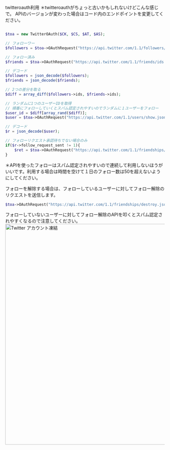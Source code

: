<!--
title:   PHP Twitter自動フォロー/ フォロー解除
tags:    PHP,Twitter
id:      9af2c0200c032a167217
private: false
-->
twitteroauth利用
＊twitteroauthがちょっと古いかもしれないけどこんな感じで。
 APIのバージョンが変わった場合はコード内のエンドポイントを変更してください。

```php

$toa = new TwitterOAuth($CK, $CS, $AT, $AS);

// フォローワー
$followers = $toa->OAuthRequest("https://api.twitter.com/1.1/followers/ids.json","GET",array('cursor' =>-10));

// フォロー済み
$friends = $toa->OAuthRequest("https://api.twitter.com/1.1/friends/ids.json","GET",array('cursor' =>-1));

// デコード
$followers = json_decode($followers);
$friends = json_decode($friends);

// 2つの差分を取る
$diff = array_diff($followers->ids, $friends->ids);

// ランダムに1つのユーザーIDを取得
// 順番にフォローしていくとスパム認定されやすいのでランダムに１ユーザーをフォロー
$user_id = $diff[array_rand($diff)];
$user = $toa->OAuthRequest("https://api.twitter.com/1.1/users/show.json","GET",array('user_id' => $user_id));

// デコード
$r = json_decode($user);

// フォローリクエスト承認待ちでない場合のみ
if($r->follow_request_sent != 1){
    $ret = $toa->OAuthRequest("https://api.twitter.com/1.1/friendships/create.json","POST",array('user_id' => $user_id));
}
```
＊APIを使ったフォローはスパム認定されやすいので連続して利用しないほうがいいです。利用する場合は時間を空けて１日のフォロー数は50を超えないようにしてください。

フォローを解除する場合は、フォローしているユーザーに対してフォロー解除のリクエストを送信します。

```php
$toa->OAuthRequest("https://api.twitter.com/1.1/friendships/destroy.json", "POST",  array( 'user_id' => $user_id ));

```
フォローしていないユーザーに対してフォロー解除のAPIを叩くとスパム認定されやすくなるので注意してください。
<img width="697" alt="Twitter アカウント凍結" src="https://qiita-image-store.s3.ap-northeast-1.amazonaws.com/0/266239/3f0c0848-b32a-82fb-da69-93c0acc7ab51.png">
